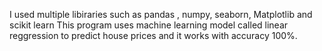 I used multiple libiraries such as pandas , numpy, seaborn, Matplotlib and scikit learn
This program uses machine learning model called linear reggression to predict house prices and it works with accuracy 100%.
